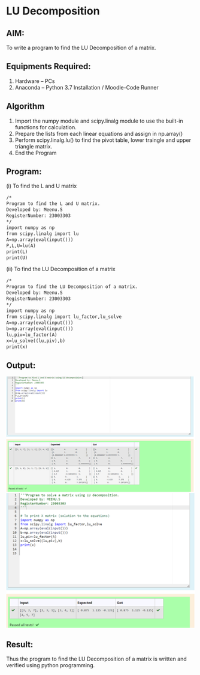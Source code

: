 # LU Decomposition 

## AIM:
To write a program to find the LU Decomposition of a matrix.

## Equipments Required:
1. Hardware – PCs
2. Anaconda – Python 3.7 Installation / Moodle-Code Runner

## Algorithm
1. Import the numpy module and scipy.linalg module to use the built-in functions for calculation.
2. Prepare the lists from each linear equations and assign in np.array()
3. Perform scipy.linalg.lu() to find the pivot table, lower traingle and upper triangle matrix.
4. End the Program 

## Program:
(i) To find the L and U matrix
```
/*
Program to find the L and U matrix.
Developed by: Meenu.S
RegisterNumber: 23003303
*/
import numpy as np
from scipy.linalg import lu
A=np.array(eval(input()))
P,L,U=lu(A)
print(L)
print(U)
```
(ii) To find the LU Decomposition of a matrix
```
/*
Program to find the LU Decomposition of a matrix.
Developed by: Meenu.S 
RegisterNumber: 23003303
*/
import numpy as np
from scipy.linalg import lu_factor,lu_solve
A=np.array(eval(input()))
b=np.array(eval(input()))
lu,piv=lu_factor(A)
x=lu_solve((lu,piv),b)
print(x)
```

## Output:
![output](<lu.png>)
![output](<lu_solve.png>)
## Result:
Thus the program to find the LU Decomposition of a matrix is written and verified using python programming.

